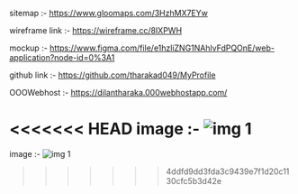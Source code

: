 sitemap :- https://www.gloomaps.com/3HzhMX7EYw

wireframe link :- https://wireframe.cc/8IXPWH

mockup :- https://www.figma.com/file/e1hzliZNG1NAhlvFdPQOnE/web-application?node-id=0%3A1

github link :- https://github.com/tharakad049/MyProfile

OOOWebhost :- https://dilantharaka.000webhostapp.com/

<<<<<<< HEAD
image :- ![img 1](https://user-images.githubusercontent.com/92293731/148633725-229b5805-60d0-48d3-825a-44e7a9095481.jpg)
=======
image :- ![img 1](https://user-images.githubusercontent.com/92293731/148633725-229b5805-60d0-48d3-825a-44e7a9095481.jpg)
>>>>>>> 4ddfd9dd3fda3c9439e7f1d20c1130cfc5b3d42e
